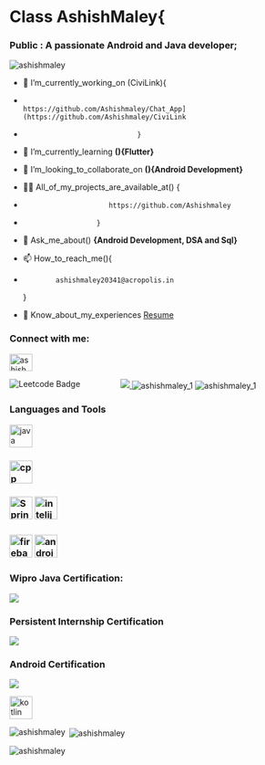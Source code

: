 <h1 align="left">Class AshishMaley{</h1>
<h3 align="left">Public : A passionate Android and Java developer;</h3>

<p align="left"> <img src="https://komarev.com/ghpvc/?username=ashishmaley&label=Profile%20views&color=0e75b6&style=flat" alt="ashishmaley" /> </p>

- 🔭 I’m_currently_working_on (CiviLink){
-                                     https://github.com/Ashishmaley/Chat_App](https://github.com/Ashishmaley/CiviLink
-                                 }

- 🌱 I’m_currently_learning **(){Flutter}**

- 👯 I’m_looking_to_collaborate_on **(){Android Development}**

- 👨‍💻 All_of_my_projects_are_available_at() {
-                          https://github.com/Ashishmaley
-                       }
- 💬 Ask_me_about() **{Android Development, DSA and Sql}**

- 📫 How_to_reach_me(){
-             ashishmaley20341@acropolis.in
  }
- 📄 Know_about_my_experiences <a href ="https://drive.google.com/file/d/1REtF5U6hS9AkzkPpFNM_sSqOFQ_x5-_N/view?usp=sharing">Resume</a> 

<h3 align="left">Connect with me:</h3>
<p align="left">
<a href="https://www.codechef.com/users/ashishmaley_1" target="blank"><img align="center" src="https://cdn.dribbble.com/users/70628/screenshots/1743345/codechef.png" alt="ashishmaley_1" height="30" width="40" /></a>
</p>
<p align="center"> <a href="https://developer.android.com" target="_blank" rel="noreferrer"> <img src= https://github.com/Ashishmaley/codechef_codeforce_geeks_codingninjas/assets/90534593/f0c9a461-0629-4d30-9249-8956316d1cd9 /> </a> 
  <img align="center" src="https://github.com/Ashishmaley/codechef_codeforce_geeks_codingninjas/assets/90534593/691b478f-a2a0-4f20-b26f-2bec2aeef83e" alt="ashishmaley_1"/>

  <img  src ="https://github.com/Ashishmaley/LeetCode/assets/90534593/0be74bc8-ec01-4925-9e17-271892077212" alt="Leetcode Badge" style="float: left;">
  
  <img align="center" src="https://github.com/Ashishmaley/Ecommerce-website/assets/90534593/e6439f5c-f1d4-4cc0-8fc6-554b29752b99" alt="ashishmaley_1"/>

<h3 align="left">
  Languages and Tools </h3>
<p align="left"> 
  <img src="https://github.com/Ashishmaley/Ashishmaley/assets/90534593/da14c104-2254-4489-9250-cf9b85f7ae01" alt="java" width="40" height="40"/> </a>
  <h3 align="left">
    <img src="https://github.com/Ashishmaley/Ashishmaley/assets/90534593/8e6017c1-3ee1-480b-abf2-b32360bdddd8" alt="cpp" width="40" height="40"/> </a>
  <h3 align="left">

  <img src="https://pbs.twimg.com/profile_images/1235868806079057921/fTL08u_H_400x400.png" alt="SpringBoot" width="40" height="40"/> </a>
   <img src="https://encrypted-tbn0.gstatic.com/images?q=tbn:ANd9GcQIP3Bes03i6Q_Q5gW12FLmj2Ku3Bur2EnXxg&usqp=CAU" alt="intelij" width="40" height="40"/> </a>
  <h3 align="left"> 
  <img src="https://www.vectorlogo.zone/logos/firebase/firebase-icon.svg" alt="firebase" width="40" height="40"/> </a> <a href="https://flutter.dev" target="_blank" rel="noreferrer">
  <img src="https://github.com/Ashishmaley/Ecommerce-website/assets/90534593/a39b1f0b-dd24-49f9-95a3-28302a0ab63d" alt="android studio" width="40" height="40"/> </a>
  <h3 align="left"> 
    
  Wipro Java Certification:</h3>
 <img src= https://github.com/Ashishmaley/codechef_codeforce_geeks_codingninjas/assets/90534593/43cb2cb6-982b-479a-8396-f0aaa7d36cad/>
 <h3 align="left">
 Persistent Internship Certification</h3>
 <img src=https://github.com/Ashishmaley/codechef_codeforce_geeks_codingninjas/assets/90534593/11d4fab2-cf0f-48e7-882e-be645a3b73f0/>
    <h3 align="left">
  Android Certification</h3>
 <img src=https://github.com/Ashishmaley/codechef_codeforce_geeks_codingninjas/assets/90534593/7e7c649d-5c12-4a9a-9705-1b7a433a9fe6/>
  
  <a href="https://kotlinlang.org" target="_blank" rel="noreferrer"> <img src="https://www.vectorlogo.zone/logos/kotlinlang/kotlinlang-icon.svg" alt="kotlin" width="40" height="40"/> </a>
    
   </p>

<p><img align="left" src="https://github-readme-stats.vercel.app/api/top-langs?username=ashishmaley&show_icons=true&locale=en&layout=compact" alt="ashishmaley" /></p>

<p>&nbsp;<img align="center" src="https://github-readme-stats.vercel.app/api?username=ashishmaley&show_icons=true&locale=en" alt="ashishmaley" /></p>

<p><img align="center" src="https://github-readme-streak-stats.herokuapp.com/?user=ashishmaley&" alt="ashishmaley" /></p>
